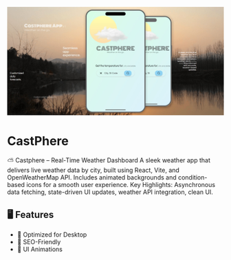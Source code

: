 ![CastPhere](https://github.com/timk-dev/CastPhere/blob/main/Screenshot_19-4-2025_19213_castpherenew.vercel.app.jpeg?raw=true)
# CastPhere

⛅ Castphere – Real-Time Weather Dashboard
A sleek weather app that delivers live weather data by city, built using React, Vite, and OpenWeatherMap API. Includes animated backgrounds and condition-based icons for a smooth user experience.
Key Highlights: Asynchronous data fetching, state-driven UI updates, weather API integration, clean UI.

## :desktop_computer: Features
  * :electric_plug: Optimized for Desktop
  * :electric_plug: SEO-Friendly
  * :electric_plug: UI Animations
